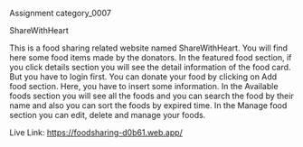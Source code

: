 Assignment category_0007

ShareWithHeart

This is a food sharing related website named ShareWithHeart. You will find here some food items made by the donators.
In the featured food section, if you click details section you will see the detail information of the food card. But you have to login first.
You can donate your food by clicking on Add food section. Here, you have to insert some information.
In the Available foods section you will see all the foods and you can search the food by their name and also you can sort the foods by expired time.
In the Manage food section you can edit, delete and manage your foods. 

Live Link: https://foodsharing-d0b61.web.app/
